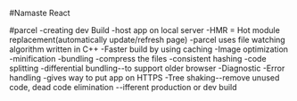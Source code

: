 #Namaste React

#parcel
-creating dev Build
-host app on local server
-HMR = Hot module replacement(automatically update/refresh page)
-parcel uses file watching algorithm written in C++
-Faster build by using caching
-Image optimization
-minification
-bundling
-compress the files
-consistent hashing
-code splitting
-differential bundling--to support older browser
-Diagnostic
-Error handling
-gives way to put app on HTTPS
-Tree shaking--remove unused code, dead code elimination
--ifferent production or dev build

